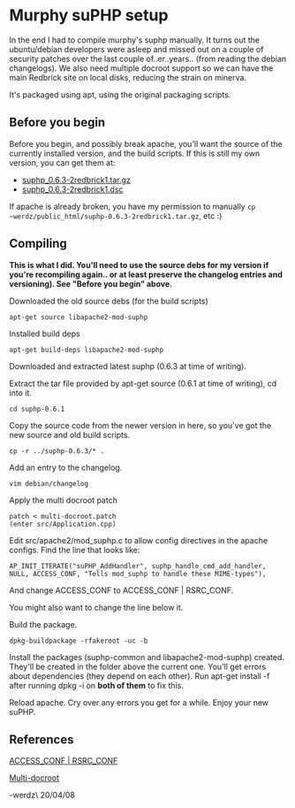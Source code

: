 # Murphy suPHP setup

In the end I had to compile murphy's suphp manually. It turns out the ubuntu/debian developers were
asleep and missed out on a couple of security patches over the last couple of..er..years.. (from
reading the debian changelogs). We also need multiple docroot support so we can have the main
Redbrick site on local disks, reducing the strain on minerva.

It's packaged using apt, using the original packaging scripts.

## Before you begin

Before you begin, and possibly break apache, you'll want the source of the currently installed
version, and the build scripts. If this is still my own version, you can get them at:

- [suphp_0.6.3-2redbrick1.tar.gz](http://www.redbrick.dcu.ie/~werdz/suphp_0.6.3-2redbrick1.tar.gz)
- [suphp_0.6.3-2redbrick1.dsc](http://www.redbrick.dcu.ie/~werdz/suphp_0.6.3-2redbrick1.dsc)

If apache is already broken, you have my permission to manually
`cp ~werdz/public_html/suphp-0.6.3-2redbrick1.tar.gz`, etc :)

## Compiling

**This is what I did. You'll need to use the source debs for my version if you're recompiling again..
or at least preserve the changelog entries and versioning). See "Before you begin" above.**

Downloaded the old source debs (for the build scripts)

    apt-get source libapache2-mod-suphp

Installed build deps

    apt-get build-deps libapache2-mod-suphp

Downloaded and extracted latest suphp (0.6.3 at time of writing).

Extract the tar file provided by apt-get source (0.6.1 at time of writing), cd into it.

    cd suphp-0.6.1

Copy the source code from the newer version in here, so you've got the new source and old build
scripts.

    cp -r ../suphp-0.6.3/* .

Add an entry to the changelog.

    vim debian/changelog

Apply the multi docroot patch

    patch < multi-docroot.patch
    (enter src/Application.cpp)

Edit src/apache2/mod_suphp.c to allow config directives in the apache configs. Find the line that
looks like:

    AP_INIT_ITERATE("suPHP_AddHandler", suphp_handle_cmd_add_handler, NULL, ACCESS_CONF, "Tells mod_suphp to handle these MIME-types"),

And change ACCESS_CONF to ACCESS_CONF | RSRC_CONF.

You might also want to change the line below it.

Build the package.

    dpkg-buildpackage -rfakeroot -uc -b

Install the packages (suphp-common and libapache2-mod-suphp) created. They'll be created in the
folder above the current one. You'll get errors about dependencies (they depend on each other).
Run apt-get install -f after running dpkg -i on **both of them** to fix this.

Reload apache. Cry over any errors you get for a while. Enjoy your new suPHP.

## References

[ACCESS_CONF | RSRC_CONF](http://lists.marsching.com/pipermail/suphp/2005-June/000876.html)

[Multi-docroot](http://lists.marsching.com/pipermail/suphp/2006-June/001301.html)

-werdz\\
20/04/08
